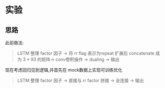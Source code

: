 # 实验

## 思路
此前做法:

> LSTM 整理 factor 因子 -> 将 rr flag 表示为repeat 扩展后 concatenate 成为 3 * 93 的矩阵-> conv卷积操作 -> dualing -> 输出

现在考虑回归见到逻辑,并首先在 mock数据上实现可训练优化

> LSTM 整理 factor 因子 ->
> 直接与 rr factor 拼接 ->
> 全连接 -> 输出